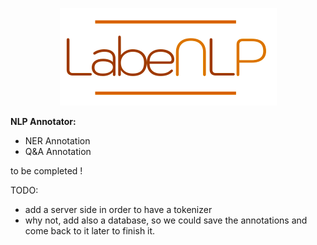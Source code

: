 <p align="center">
<img src="./src/assets/labenlp_logo.png">
</p>

**NLP Annotator:**

- NER Annotation
- Q&A Annotation

to be completed !

TODO:

- add a server side in order to have a tokenizer
- why not, add also a database, so we could save the annotations and come back to it later to finish it.